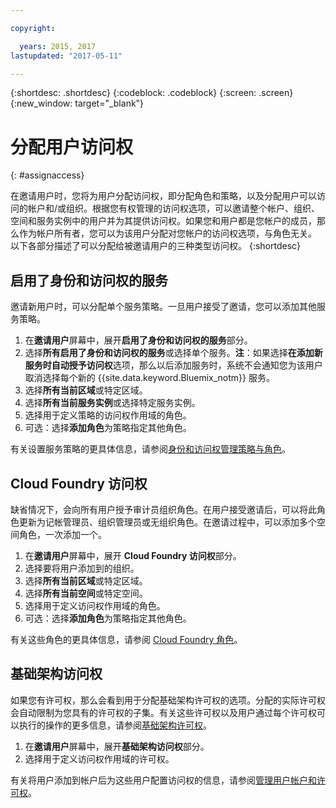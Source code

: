 ```yaml
---

copyright:

  years: 2015, 2017
lastupdated: "2017-05-11"

---
```


{:shortdesc: .shortdesc}
{:codeblock: .codeblock}
{:screen: .screen}
{:new_window: target="_blank"}

# 分配用户访问权
{: #assignaccess}

在邀请用户时，您将为用户分配访问权，即分配角色和策略，以及分配用户可以访问的帐户和/或组织。根据您有权管理的访问权选项，可以邀请整个帐户、组织、空间和服务实例中的用户并为其提供访问权。如果您和用户都是您帐户的成员，那么作为帐户所有者，您可以为该用户分配对您帐户的访问权选项，与角色无关。
以下各部分描述了可以分配给被邀请用户的三种类型访问权。
{:shortdesc}

## 启用了身份和访问权的服务

邀请新用户时，可以分配单个服务策略。一旦用户接受了邀请，您可以添加其他服务策略。

1. 在**邀请用户**屏幕中，展开**启用了身份和访问权的服务**部分。
2. 选择**所有启用了身份和访问权的服务**或选择单个服务。**注**：如果选择**在添加新服务时自动授予访问权**选项，那么以后添加服务时，系统不会通知您为该用户取消选择每个新的 {{site.data.keyword.Bluemix_notm}} 服务。
3. 选择**所有当前区域**或特定区域。
4. 选择**所有当前服务实例**或选择特定服务实例。
5. 选择用于定义策略的访问权作用域的角色。
6. 可选：选择**添加角色**为策略指定其他角色。

有关设置服务策略的更具体信息，请参阅[身份和访问权管理策略与角色](/docs/iam/users_roles.html#iamusermanpol)。

## Cloud Foundry 访问权

缺省情况下，会向所有用户授予审计员组织角色。在用户接受邀请后，可以将此角色更新为记帐管理员、组织管理员或无组织角色。在邀请过程中，可以添加多个空间角色，一次添加一个。

1. 在**邀请用户**屏幕中，展开 **Cloud Foundry 访问权**部分。
2. 选择要将用户添加到的组织。
3. 选择**所有当前区域**或特定区域。
4. 选择**所有当前空间**或特定空间。
5. 选择用于定义访问权作用域的角色。
6. 可选：选择**添加角色**为策略指定其他角色。

有关这些角色的更具体信息，请参阅 [Cloud Foundry 角色](/docs/iam/users_roles.html#cfroles)。

## 基础架构访问权

如果您有许可权，那么会看到用于分配基础架构许可权的选项。分配的实际许可权会自动限制为您具有的许可权的子集。有关这些许可权以及用户通过每个许可权可以执行的操作的更多信息，请参阅[基础架构许可权](/docs/iam/users_roles.html#infrapermissions)。

1. 在**邀请用户**屏幕中，展开**基础架构访问权**部分。 
2. 选择用于定义访问权作用域的许可权。

有关将用户添加到帐户后为这些用户配置访问权的信息，请参阅[管理用户帐户和许可权](/docs/iam/iamusermanage.html)。
